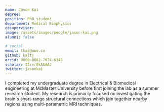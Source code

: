 ```yaml
---
name: Jason Kai
degree: 
position: PhD student
department: Medical Biophysics
cosupervisor:
image: /assets/images/people/jason-kai.png
alumni: false

# social
email: tkai@uwo.ca
github: kaitj
orcid: 0000-0002-7074-6348
scholar: IZrvr8kAAAAJ
twitter: jasonkai
---
```


I completed my undergraduate degree in Electrical & Biomedical engineering at McMaster University before first joining the lab as a summer research student. My research is primarily focused on investigating the brain's short-range structural connections which join together nearby regions using multi-parametric MRI techniques.
